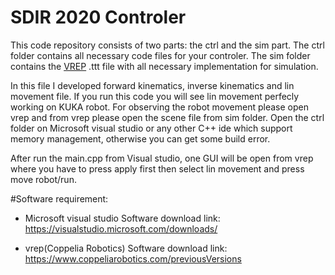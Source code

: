 # SDIR 2020 Controler
This code repository consists of two parts: the ctrl and the sim part. The ctrl folder contains all necessary code files for your controler. The sim folder contains the [VREP](https://www.coppeliarobotics.com/) .ttt file with all necessary implementation for simulation.

In this file I developed forward kinematics, inverse kinematics and lin movement file. If you run this code you will see lin movement perfecly working on KUKA robot. For observing the robot movement please open vrep and from vrep please open the scene file from sim folder. Open the ctrl folder on Microsoft visual studio or any other C++ ide which support memory management, otherwise you can get some build error.

After run the main.cpp from Visual studio, one GUI will be open from vrep where you have to press apply first then select lin movement and press move robot/run.


#Software requirement:

* Microsoft visual studio
Software download link: https://visualstudio.microsoft.com/downloads/

* vrep(Coppelia Robotics)
Software download link: https://www.coppeliarobotics.com/previousVersions




